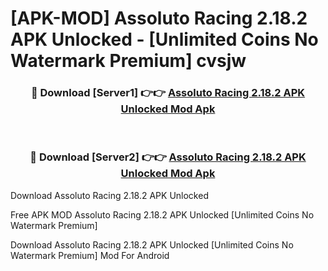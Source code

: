 # [APK-MOD] Assoluto Racing 2.18.2 APK Unlocked - [Unlimited Coins No Watermark Premium] cvsjw



<div align="center">
<h3>🔴 Download [Server1] 👉👉 <a href="https://momento.my/?title=Assoluto_Racing_2.18.2_APK_Unlocked">Assoluto Racing 2.18.2 APK Unlocked Mod Apk</a></h3><br>

<h3>🔴 Download [Server2] 👉👉 <a href="https://momento.my/?title=Assoluto_Racing_2.18.2_APK_Unlocked">Assoluto Racing 2.18.2 APK Unlocked Mod Apk</a></h3>
</div>



Download Assoluto Racing 2.18.2 APK Unlocked 

Free APK MOD Assoluto Racing 2.18.2 APK Unlocked [Unlimited Coins No Watermark Premium]

Download Assoluto Racing 2.18.2 APK Unlocked [Unlimited Coins No Watermark Premium] Mod For Android
